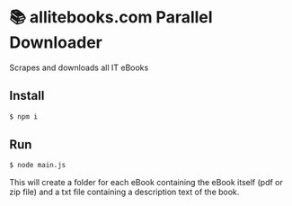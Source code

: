 # 📚 allitebooks.com Parallel Downloader

Scrapes and downloads all IT eBooks

## Install

```bash
$ npm i
```

## Run

```bash
$ node main.js
```

This will create a folder for each eBook containing the eBook itself (pdf or zip file) and a txt file containing a description text of the book.
